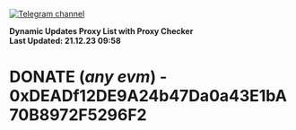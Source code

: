 [![Telegram channel](https://img.shields.io/endpoint?url=https://runkit.io/damiankrawczyk/telegram-badge/branches/master?url=https://t.me/n4z4v0d)](https://t.me/n4z4v0d) 

**Dynamic Updates Proxy List with Proxy Checker**  
**Last Updated: 21.12.23 09:58**

# DONATE (_any evm_) - 0xDEADf12DE9A24b47Da0a43E1bA70B8972F5296F2
